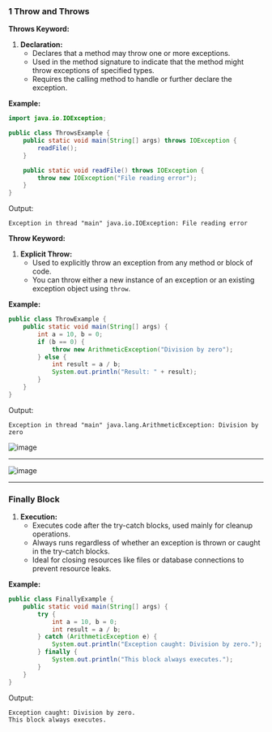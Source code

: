
### 1 Throw and Throws

**Throws Keyword:**

1. **Declaration:**
   - Declares that a method may throw one or more exceptions.
   - Used in the method signature to indicate that the method might throw exceptions of specified types.
   - Requires the calling method to handle or further declare the exception.

**Example:**
```java
import java.io.IOException;

public class ThrowsExample {
    public static void main(String[] args) throws IOException {
        readFile();
    }

    public static void readFile() throws IOException {
        throw new IOException("File reading error");
    }
}
```
Output:
```
Exception in thread "main" java.io.IOException: File reading error
```

**Throw Keyword:**

1. **Explicit Throw:**
   - Used to explicitly throw an exception from any method or block of code.
   - You can throw either a new instance of an exception or an existing exception object using `throw`.

**Example:**
```java
public class ThrowExample {
    public static void main(String[] args) {
        int a = 10, b = 0;
        if (b == 0) {
            throw new ArithmeticException("Division by zero");
        } else {
            int result = a / b;
            System.out.println("Result: " + result);
        }
    }
}
```
Output:
```
Exception in thread "main" java.lang.ArithmeticException: Division by zero
```

![image](https://github.com/Akmeena4u/JAVA-Complete-Course/assets/93425334/4a917ed3-6042-4980-9ade-461a43075f41)

---
![image](https://github.com/Akmeena4u/JAVA-Complete-Course/assets/93425334/7d512c51-3a61-4a7f-9584-c4323d2e1193)

---

###  Finally Block

1. **Execution:**
   - Executes code after the try-catch blocks, used mainly for cleanup operations.
   - Always runs regardless of whether an exception is thrown or caught in the try-catch blocks.
   - Ideal for closing resources like files or database connections to prevent resource leaks.

**Example:**
```java
public class FinallyExample {
    public static void main(String[] args) {
        try {
            int a = 10, b = 0;
            int result = a / b;
        } catch (ArithmeticException e) {
            System.out.println("Exception caught: Division by zero.");
        } finally {
            System.out.println("This block always executes.");
        }
    }
}
```
Output:
```
Exception caught: Division by zero.
This block always executes.
```

